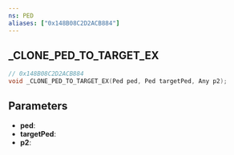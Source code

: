 ```yaml
---
ns: PED
aliases: ["0x148B08C2D2ACB884"]
---
```

## _CLONE_PED_TO_TARGET_EX

```c
// 0x148B08C2D2ACB884
void _CLONE_PED_TO_TARGET_EX(Ped ped, Ped targetPed, Any p2);
```

## Parameters
* **ped**:
* **targetPed**:
* **p2**:

